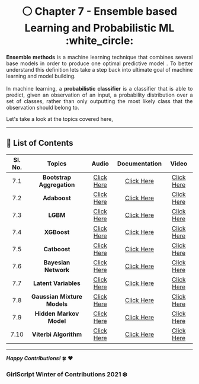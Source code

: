 <div align = 'center'>
  <h1> ⚪ Chapter 7 - Ensemble based Learning and Probabilistic ML :white_circle: </h1></div>
  
<p align = 'justify'><b>Ensemble methods</b> is a machine learning technique that combines several base models in order to produce one optimal predictive model . To better understand this definition lets take a step back into ultimate goal of machine learning and model building.<br><br>In machine learning, a <b>probabilistic classifier</b> is a classifier that is able to predict, given an observation of an input, a probability distribution over a set of classes, rather than only outputting the most likely class that the observation should belong to.</p>

Let's take a look at the topics covered here,
***************************************************************
## 📌 List of Contents

  
| Sl. No. | Topics | Audio | Documentation |  Video |
| :-: |:-: |:-: |:-: |:-: |
| 7.1 | **Bootstrap Aggregation** | [Click Here](https://github.com/girlscript/winter-of-contributing/blob/Machine_Learning/Machine_Learning/Ensemble_based_Learning_%26_Probabilistic_ML/ML_7_1_Bootstrap_Aggregation_(A).md) | [Click Here](https://github.com/girlscript/winter-of-contributing/blob/Machine_Learning/Machine_Learning/Ensemble_based_Learning_%26_Probabilistic_ML/ML_7_1_Bootstrap_Aggregation_(D).ipynb) | [Click Here](https://github.com/girlscript/winter-of-contributing/blob/Machine_Learning/Machine_Learning/Ensemble_based_Learning_%26_Probabilistic_ML/ML_7_1_Bootstrap_Aggregation(V).md) |
| 7.2 | **Adaboost** | [Click Here](https://github.com/girlscript/winter-of-contributing/blob/Machine_Learning/Machine_Learning/Ensemble_based_Learning_%26_Probabilistic_ML/ML_7_2_Adaboost_(A).md) | [Click Here](https://github.com/girlscript/winter-of-contributing/blob/Machine_Learning/Machine_Learning/Ensemble_based_Learning_%26_Probabilistic_ML/ML_7_2_Adaboost_(D).md) | [Click Here](https://github.com/girlscript/winter-of-contributing/blob/Machine_Learning/Machine_Learning/Ensemble_based_Learning_%26_Probabilistic_ML/ML_7_2_Adaboost_(V).md) |
| 7.3 | **LGBM** | [Click Here](https://github.com/girlscript/winter-of-contributing/blob/Machine_Learning/Machine_Learning/Ensemble_based_Learning_%26_Probabilistic_ML/ML_7_3_LGBM_(A).md) | [Click Here](https://github.com/girlscript/winter-of-contributing/blob/Machine_Learning/Machine_Learning/Ensemble_based_Learning_%26_Probabilistic_ML/ML_7_3_LGBM_(D).ipynb) | [Click Here](https://github.com/girlscript/winter-of-contributing/blob/Machine_Learning/Machine_Learning/Ensemble_based_Learning_%26_Probabilistic_ML/ML_7_3_LGBM_(V).md) |
| 7.4 | **XGBoost** | [Click Here](https://github.com/girlscript/winter-of-contributing/blob/Machine_Learning/Machine_Learning/Ensemble_based_Learning_%26_Probabilistic_ML/ML_7_4_XGBoost_(A).md) | [Click Here](https://github.com/girlscript/winter-of-contributing/blob/Machine_Learning/Machine_Learning/Ensemble_based_Learning_%26_Probabilistic_ML/ML_7_4_XGBoost_(D).ipynb) | [Click Here](https://github.com/girlscript/winter-of-contributing/blob/Machine_Learning/Machine_Learning/Ensemble_based_Learning_%26_Probabilistic_ML/ML_7_4_XGBoost_(V).md) |
| 7.5 | **Catboost** | [Click Here](https://github.com/girlscript/winter-of-contributing/blob/Machine_Learning/Machine_Learning/Ensemble_based_Learning_%26_Probabilistic_ML/ML_7_5_Catboost_(A).md) | [Click Here](https://github.com/girlscript/winter-of-contributing/blob/Machine_Learning/Machine_Learning/Ensemble_based_Learning_%26_Probabilistic_ML/ML_7_5_Catboost_(D).ipynb) | [Click Here](https://github.com/girlscript/winter-of-contributing/blob/Machine_Learning/Machine_Learning/Ensemble_based_Learning_%26_Probabilistic_ML/ML_7_5_Catboost_(V).md) |
| 7.6 | **Bayesian Network** | [Click Here](https://github.com/girlscript/winter-of-contributing/blob/Machine_Learning/Machine_Learning/Ensemble_based_Learning_%26_Probabilistic_ML/ML_7_6_Bayesian_Network_(A).md) | [Click Here](https://github.com/girlscript/winter-of-contributing/blob/Machine_Learning/Machine_Learning/Ensemble_based_Learning_%26_Probabilistic_ML/ML_7_6_Bayesian_Network_(D).ipynb) | [Click Here](https://github.com/girlscript/winter-of-contributing/blob/Machine_Learning/Machine_Learning/Ensemble_based_Learning_%26_Probabilistic_ML/ML_7_6_Bayesian_Network_(V).md) |
| 7.7 | **Latent Variables** | [Click Here](https://github.com/girlscript/winter-of-contributing/blob/Machine_Learning/Machine_Learning/Ensemble_based_Learning_%26_Probabilistic_ML/ML_7_7_Latent_Variables_(A).md) | [Click Here](https://github.com/girlscript/winter-of-contributing/blob/Machine_Learning/Machine_Learning/Ensemble_based_Learning_%26_Probabilistic_ML/ML_7_7_Latent_Variables_(D).md) | [Click Here](https://github.com/girlscript/winter-of-contributing/blob/Machine_Learning/Machine_Learning/Ensemble_based_Learning_%26_Probabilistic_ML/ML_7_7_Latent_Variables_(V).md) |
| 7.8 | **Gaussian Mixture Models** | [Click Here](https://github.com/girlscript/winter-of-contributing/blob/Machine_Learning/Machine_Learning/Ensemble_based_Learning_%26_Probabilistic_ML/ML_7_8_Gaussian_Mixture_Models_(A).md) | [Click Here](https://github.com/girlscript/winter-of-contributing/blob/Machine_Learning/Machine_Learning/Ensemble_based_Learning_%26_Probabilistic_ML/ML_7_8_Gaussian_Mixture_Models_(D).md) | [Click Here](https://github.com/girlscript/winter-of-contributing/blob/Machine_Learning/Machine_Learning/Ensemble_based_Learning_%26_Probabilistic_ML/ML_7_8_Gaussian_Mixture_Models_(V).md) |
| 7.9 | **Hidden Markov Model** | [Click Here](https://github.com/girlscript/winter-of-contributing/blob/Machine_Learning/Machine_Learning/Ensemble_based_Learning_%26_Probabilistic_ML/ML_7_9_Hidden_Markov_Model_(A).md) | [Click Here](https://github.com/girlscript/winter-of-contributing/blob/Machine_Learning/Machine_Learning/Ensemble_based_Learning_%26_Probabilistic_ML/ML_7_9_Hidden_Markov_Model_(D).md) | [Click Here](https://github.com/girlscript/winter-of-contributing/blob/Machine_Learning/Machine_Learning/Ensemble_based_Learning_%26_Probabilistic_ML/ML_7_9_Hidden%20Markov%20Model_(V).md) |
| 7.10 | **Viterbi Algorithm** | [Click Here](https://github.com/girlscript/winter-of-contributing/blob/Machine_Learning/Machine_Learning/Ensemble_based_Learning_%26_Probabilistic_ML/ML_7_10_Viterbi_Algorithm_(A).md) | [Click Here](https://github.com/girlscript/winter-of-contributing/blob/Machine_Learning/Machine_Learning/Ensemble_based_Learning_%26_Probabilistic_ML/ML_7_10_Viterbi_Algorithm_(D).ipynb) | [Click Here](https://github.com/girlscript/winter-of-contributing/blob/Machine_Learning/Machine_Learning/Ensemble_based_Learning_%26_Probabilistic_ML/ML_7_10_Viterbi_Algorithm_(V).md) |

  
*************************************************************************

**_Happy Contributions!_** 🍀 ❤️
### GirlScript Winter of Contributions 2021 ❄️
